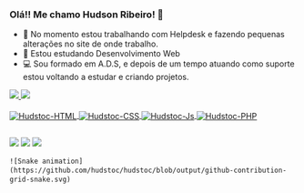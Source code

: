### Olá!! Me chamo Hudson Ribeiro! 👋


- 🔭 No momento estou trabalhando com Helpdesk e fazendo pequenas alterações no site de onde trabalho.
- 🌱 Estou estudando Desenvolvimento Web
- 💻 Sou formado em A.D.S, e depois de um tempo atuando como suporte estou voltando a estudar e criando projetos.

<div>
  <a href="https://hudstoc.github.io/Meu-linktree/">
  <img height="180em" src="https://github-readme-stats.vercel.app/api?username=hudstoc&show_icons=true&theme=algolia&include_all_commits=true&count_private=true"/>
  <img height="180em" src="https://github-readme-stats.vercel.app/api/top-langs/?username=hudstoc&layout=compact&langs_count=7&theme=algolia"/>
</div>
  
  <div style="display: inline_block"><br>
    <img align="center" alt="Hudstoc-HTML" src="https://img.shields.io/badge/HTML5-E34F26?style=for-the-badge&logo=html5&logoColor=white">
    <img align="center" alt="Hudstoc-CSS" src="https://img.shields.io/badge/CSS3-1572B6?style=for-the-badge&logo=css3&logoColor=white">
    <img align="center" alt="Hudstoc-Js" src="https://img.shields.io/badge/JavaScript-323330?style=for-the-badge&logo=javascript&logoColor=F7DF1E">
    <img align="center" alt="Hudstoc-PHP" src="https://img.shields.io/badge/PHP-777BB4?style=for-the-badge&logo=php&logoColor=white">
  </div>
  
  ##
  
  <div>
    <a href="https://instagram.com/hudstoc" target="_blank"><img src="https://img.shields.io/badge/-Instagram-%23E4405F?style=for-the-badge&logo=instagram&logoColor=white" target="_blank"></a>
    <a href = "mailto:hspr@hotmail.com"><img src="https://img.shields.io/badge/Microsoft_Outlook-0078D4?style=for-the-badge&logo=microsoft-outlook&logoColor=white" target="_blank"></a>
    <a href="https://www.linkedin.com/in/hudsonribeiro1/" target="_blank"><img src="https://img.shields.io/badge/-LinkedIn-%230077B5?style=for-the-badge&logo=linkedin&logoColor=white" target="_blank"></a> 

    ![Snake animation](https://github.com/hudstoc/hudstoc/blob/output/github-contribution-grid-snake.svg)

  </div>
